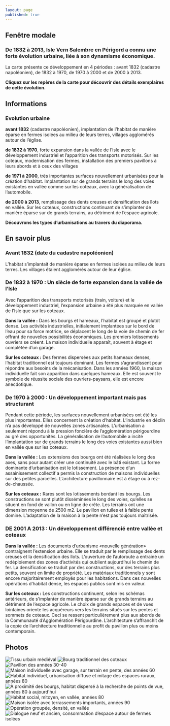 ```yaml
---
layout: page
published: true
---
```


## Fenêtre modale

### De 1832 à 2013, Isle Vern Salembre en Périgord a connu une forte évolution urbaine, liée à son dynamisme économique.

La carte présente ce développement en 4 périodes : avant 1832 (cadastre napoléonien), de 1832 à 1970, de 1970 à 2000 et de 2000 à 2013. 

**Cliquez sur les repères de la carte pour découvrir des détails exemplaires de cette évolution.**


## Informations

### Evolution urbaine

**avant 1832** (cadastre napoléonien), implantation de l’habitat de manière éparse en fermes isolées au milieu de leurs terres, villages agglomérés autour de l’église.

**de 1832 à 1970**, forte expansion dans la vallée de l’Isle avec le développement industriel et l’apparition des transports motorisés. Sur les coteaux, modernisation des fermes, installation des premiers pavillons à leurs abords et à ceux des villages 

**de 1971 à 2000**, très importantes surfaces nouvellement urbanisées pour la création d’habitat. Implantation sur de grands terrains le long des voies existantes en vallée comme sur les coteaux, avec la généralisation de l’automobile.

**de 2000 à 2013**, remplissage des dents creuses et densification des îlots en vallée. Sur les coteaux, constructions continuant de s’implanter de manière éparse sur de grands terrains, au détriment de l’espace agricole.


**Découvrons les types d’urbanisations au travers du diaporama.**


## En savoir plus

### Avant 1832 (date du cadastre napoléonien)
L’habitat s’implantait de manière éparse en fermes isolées au milieu de leurs terres.  Les villages étaient agglomérés autour de leur église.

### De 1832 à 1970 : Un siècle de forte expansion dans la vallée de l’Isle
Avec l’apparition des transports motorisés (train, voiture) et le développement industriel, l’expansion urbaine a été plus marquée en vallée de l’Isle que sur les coteaux.

**Dans la vallée :**
Dans les bourgs et hameaux, l’habitat est groupé et plutôt dense. Les activités industrielles, initialement implantées sur le bord de l’eau pour sa force motrice, se déplacent le long de la voie de chemin de fer offrant de nouvelles possibilités économiques. 
Les premiers lotissements ouvriers se créent. La maison individuelle apparaît, souvent à étage et complétée d’un garage.

**Sur les coteaux :**
Des fermes dispersées aux petits hameaux denses, l’habitat traditionnel est toujours dominant. Les fermes s’agrandissent pour répondre aux besoins de la mécanisation. Dans les années 1960, la maison individuelle fait son apparition dans quelques hameaux. Elle est souvent le symbole de réussite sociale des ouvriers-paysans, elle est encore anecdotique.

### De 1970 à 2000 : Un développement important mais pas structurant
Pendant cette période, les surfaces nouvellement urbanisées ont été les plus importantes. Elles concernent la création d’habitat. L’industrie en déclin n’a pas développé de nouvelles zones artisanales.
L’urbanisation a seulement répondu à la pression foncière de l’agglomération périgourdine au gré des opportunités.
La généralisation de l’automobile a incité l’implantation sur de grands terrains le long des voies existantes aussi bien en vallée que sur les coteaux.

**Dans la vallée :**
Les extensions des bourgs ont été réalisées le long des axes, sans pour autant créer une continuité avec le bâti existant. La forme dominante d’urbanisation est le lotissement. La présence d’un assainissement collectif a permis la construction de maisons individuelles sur des petites parcelles. L’architecture pavillonnaire est à étage ou à rez-de-chaussée.

**Sur les coteaux :**
Rares sont les lotissements bordant les bourgs. Les constructions se sont plutôt disséminées le long des voies, qu’elles se situent en fond de vallon ou en ligne de crête. Les terrains ont une dimension moyenne de 2500 m2. Le pavillon en tuiles et à faible pente domine.
L’adaptation de la maison à la pente n’est pas toujours maîtrisée.

### DE 2001 A 2013 : Un développement différencié entre vallée et coteaux

**Dans la vallée :**
Les documents d’urbanisme «nouvelle génération» contraignent l’extension urbaine. Elle se traduit par le remplissage des dents creuses et la densification des îlots. L’ouverture de l’autoroute a entrainé un redéploiement des zones d’activités qui oublient aujourd’hui le chemin de fer.
La densification se traduit par des constructions, sur des terrains plus petits, souvent en limite de propriété. Les matériaux traditionnels y sont encore majoritairement employés pour les habitations.
Dans ces nouvelles opérations d’habitat dense, les espaces publics sont mis en valeur.

**Sur les coteaux :**
Les constructions continuent, selon les schémas antérieurs, de s’implanter de manière éparse sur de grands terrains au détriment de l’espace agricole.
Le choix de grands espaces et de vues lointaines oriente les acquéreurs vers les terrains situés sur les pentes et sommets de coteaux. Ceci se ressent particulièrement plus aux abords de la Communauté d’Agglomération Périgourdine. L’architecture s’affranchit de la copie de l’architecture traditionnelle au profit du pavillon plus ou moins contemporain.


## Photos
![Tissu urbain médiéval](data/images/1/histoire/1_historie_1.jpg)
![Bourg traditionnel des coteaux](data/images/1/histoire/1_historie_2.jpg)
![Pavillon des années 30-40](data/images/1/histoire/1_historie_3.jpg)
![Maison individuelle avec garage, sur terrain en pente, des années 60](data/images/1/histoire/1_historie_4.jpg)
![Habitat individuel, urbanisation diffuse et mitage des espaces ruraux, années 80](data/images/1/histoire/1_historie_5.jpg)
![À proximité des bourgs, habitat dispersé à la recherche de points de vue, années 80 à aujourd'hui](data/images/1/histoire/1_historie_6.jpg)
![Habitat social, mitoyen, en vallée, années 80](data/images/1/histoire/1_historie_7.jpg)
![Maison isolée avec terrassements importants, années 90](data/images/1/histoire/1_historie_8.jpg)
![Opération groupée, densité, en vallée](data/images/1/histoire/1_historie_9.jpg)
![Dialogue neuf et ancien, consommation d’espace autour de fermes isolées](data/images/1/histoire/1_historie_10.jpg)